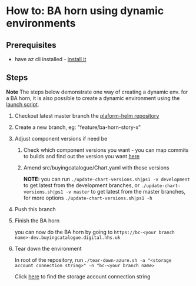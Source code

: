 # How to: BA horn using dynamic environments

## Prerequisites

- have az cli installed - [install it](https://docs.microsoft.com/en-us/cli/azure/install-azure-cli?view=azure-cli-latest#install)

## Steps

**Note** The steps below demonstrate one way of creating a dynamic env. for a BA horn, it is also possible to create a dynamic environment using the [launch script](docs/run-azure.md#launch-from-script).
1) Checkout latest master branch the  [plaform-helm repository](https://github.com/nhs-digital-gp-it-futures/platform-helm)

2) Create a new branch, eg: "feature/ba-horn-story-x"

3) Adjust component versions if need be

   1. Check which component versions you want - you can map commits to builds and find out the version you want [here](https://buyingcatalog.visualstudio.com/Buying%20Catalogue/_build?view=pipelines)
   2. Amend src/buyingcatalogue/Chart.yaml with those versions

      **NOTE:** you can run `./update-chart-versions.sh|ps1 -v development` to get latest from the development branches, or `./update-chart-versions.sh|ps1 -v master` to get latest from the master branches, for more options `./update-chart-versions.sh|ps1 -h`

4) Push this branch

5) Finish the BA horn

   you can now do the BA horn by going to `https://bc-<your branch name>-dev.buyingcatalogue.digital.nhs.uk`

6) Tear down the environment

   In root of the repository, run `./tear-down-azure.sh -a "<storage account connection string>" -n "bc-<your branch name>`

   Click [here](https://portal.azure.com/#@HSCIC365.onmicrosoft.com/resource/subscriptions/7b12a8a2-f06f-456f-b6f9-aa2d92e0b2ec/resourceGroups/gpitfutures-dev-rg-sa/providers/Microsoft.Storage/storageAccounts/gpitfuturesdevsa/keys) to find the storage account connection string
